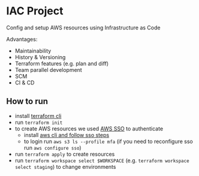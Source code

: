# IAC Project

Config and setup AWS resources using Infrastructure as Code

Advantages:

- Maintainability
- History & Versioning
- Terraform features (e.g. plan and diff)
- Team parallel development
- SCM
- CI & CD

## How to run

- install [terraform cli](https://developer.hashicorp.com/terraform/install?product_intent=terraform#linux)
- run `terraform init`
- to create AWS resources we used [AWS SSO](https://aws.amazon.com/pt/about-aws/whats-new/2022/07/aws-single-sign-on-aws-sso-now-aws-iam-identity-center/) to authenticate
  - install [aws cli and follow sso steps](https://docs.aws.amazon.com/pt_br/cli/latest/userguide/cli-configure-sso.html)
  - to login run `aws s3 ls --profile mfa` (if you need to reconfigure sso run `aws configure sso`)
- run `terraform apply` to create resources
- run `terraform workspace select $WORKSPACE` (e.g. `terraform workspace select staging`) to change environments
